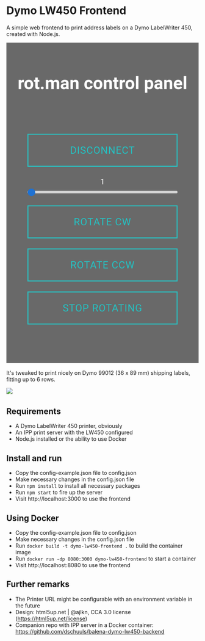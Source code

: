 # Dymo LW450 Frontend
A simple web frontend to print address labels on a Dymo LabelWriter 450, created with Node.js.

![](screenshot.png)

It's tweaked to print nicely on Dymo 99012 (36 x 89 mm) shipping labels, fitting up to 6 rows.

![](photograph.png)

## Requirements
- A Dymo LabelWriter 450 printer, obviously
- An IPP print server with the LW450 configured
- Node.js installed or the ability to use Docker

## Install and run
- Copy the config-example.json file to config.json
- Make necessary changes in the config.json file
- Run `npm install` to install all necessary packages
- Run `npm start` to fire up the server
- Visit http://localhost:3000 to use the frontend

## Using Docker
- Copy the config-example.json file to config.json
- Make necessary changes in the config.json file
- Run `docker build -t dymo-lw450-frontend .` to build the container image
- Run `docker run -dp 8080:3000 dymo-lw450-frontend` to start a container
- Visit http://localhost:8080 to use the frontend

## Further remarks
- The Printer URL might be configurable with an environment variable in the future
- Design: html5up.net | @ajlkn, CCA 3.0 license (https://html5up.net/license)
- Companion repo with IPP server in a Docker container: https://github.com/dschuuls/balena-dymo-lw450-backend

